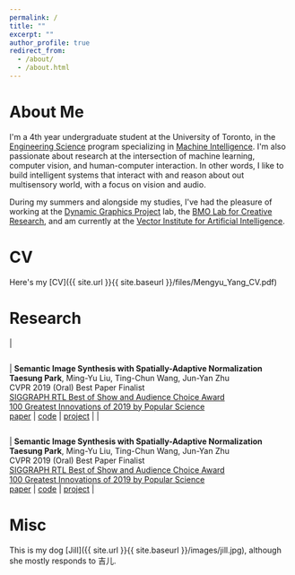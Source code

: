 ```yaml
---
permalink: /
title: ""
excerpt: ""
author_profile: true
redirect_from: 
  - /about/
  - /about.html
---
```


About Me
======
I'm a 4th year undergraduate student at the University of Toronto, in the [Engineering Science](https://engsci.utoronto.ca/explore_our_program/about_engsci/) program specializing in [Machine Intelligence](https://engsci.utoronto.ca/explore_our_program/majors/machine-intelligence/). I'm also passionate about research at the intersection of machine learning, computer vision, and human-computer interaction. In other words, I like to build intelligent systems that interact with and reason about out multisensory world, with a focus on vision and audio. 

During my summers and alongside my studies, I've had the pleasure of working at the [Dynamic Graphics Project](https://www.dgp.toronto.edu/) lab, the [BMO Lab for Creative Research](https://bmolab.artsci.utoronto.ca/), and am currently at the [Vector Institute for Artificial Intelligence](https://vectorinstitute.ai/).  

CV
======
Here's my [CV]({{ site.url }}{{ site.baseurl }}/files/Mengyu_Yang_CV.pdf)

Research 
======

| <figure style="width: 120px"> <img src="{{ site.url }}{{ site.baseurl }}/images/valley.gif" alt=""> </figure> | **Semantic Image Synthesis with Spatially-Adaptive Normalization**<br/>**Taesung Park**, Ming-Yu Liu, Ting-Chun Wang, Jun-Yan Zhu<br/>CVPR 2019 (Oral) Best Paper Finalist <br/> [SIGGRAPH RTL Best of Show and Audience Choice Award](https://news.developer.nvidia.com/gaugan-wins-major-awards-at-siggraph-2019s-real-time-live-competition/) <br/> [100 Greatest Innovations of 2019 by Popular Science](https://www.popsci.com/story/technology/best-of-whats-new-2019/) <br/> [paper](https://arxiv.org/abs/1903.07291) \| [code](https://github.com/NVlabs/SPADE) \| [project](https://nvlabs.github.io/SPADE/) |
| <figure style="width: 120px"> <img src="{{ site.url }}{{ site.baseurl }}/images/valley.gif" alt=""> </figure> | **Semantic Image Synthesis with Spatially-Adaptive Normalization**<br/>**Taesung Park**, Ming-Yu Liu, Ting-Chun Wang, Jun-Yan Zhu<br/>CVPR 2019 (Oral) Best Paper Finalist <br/> [SIGGRAPH RTL Best of Show and Audience Choice Award](https://news.developer.nvidia.com/gaugan-wins-major-awards-at-siggraph-2019s-real-time-live-competition/) <br/> [100 Greatest Innovations of 2019 by Popular Science](https://www.popsci.com/story/technology/best-of-whats-new-2019/) <br/> [paper](https://arxiv.org/abs/1903.07291) \| [code](https://github.com/NVlabs/SPADE) \| [project](https://nvlabs.github.io/SPADE/) |


Misc
======
This is my dog [Jill]({{ site.url }}{{ site.baseurl }}/images/jill.jpg), although she mostly responds to 吉儿. 

